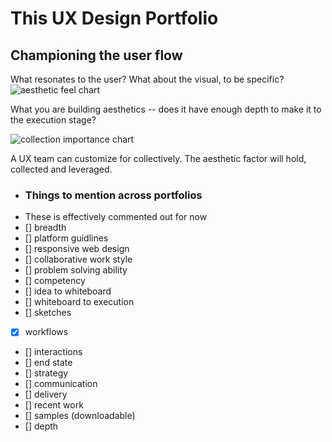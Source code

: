 # This UX Design Portfolio
## Championing the user flow

What resonates to the user? What about the visual, to be specific? 
![aesthetic feel chart](https://cdn.jsdelivr.net/gh/renepacchaux/this-ux-design-portfolio@assets/prose_figure_aesthetics.svg)

What you are building aesthetics -- does it have enough depth to make it to the execution stage?

![collection importance chart](https://cdn.jsdelivr.net/gh/renepacchaux/this-ux-design-portfolio@assets/prose_figure_1.svg)

A UX team can customize for collectively.  The aesthetic factor will hold, collected and leveraged.



- ### Things to mention across portfolios
- These is effectively commented out for now
- [] breadth
- [] platform guidlines
- [] responsive web design
- [] collaborative work style
- [] problem solving ability
- [] competency
- [] idea to whiteboard
- [] whiteboard to execution
- [] sketches
- [x] workflows
- [] interactions
- [] end state
- [] strategy
- [] communication
- [] delivery
- [] recent work
- [] samples (downloadable)
- [] depth
